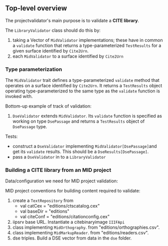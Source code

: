 

## Top-level overview

The projectvalidator's main purpose is to validate a **CITE library**.

The `LibraryValidator` class should do this by:

1. taking a Vector of  `MidValidator` implementations;  these have in common a `validate` function that returns a type-parameterized `TestResults` for a given surface identified by `Cite2Urn`.
2. each `MidValidator` to a surface identified by `Cite2Urn`


### Type parameterization


The `MidValidator` trait defines a type-parameterized `validate` method that operates on a surface identified by `Cite2Urn`.  It returns a  `TestResults` object operating type-parameterized to the same type as the `validate` function is invoked with.

Bottom-up example of track of validation:


1.  `DseValidator` extends `MidValidator`.  Its `validate` function is specified as working on type `DsePassage` and returns a `TestResults` object of `DsePassage` type.




Tests:


- construct a `DseValidator` implementing `MidValidator[DsePassage]`and get its `validate` results.  This should be a `DseResults[DsePassage]`.
- pass a `DseValidator` in to a `LibraryValidator`


### Building a CITE library from an MID project

Data/configuration we need for MID project validation:

MID project conventions for building content required to validate:

1.  create a `TextRepository`  from
    -   val catCex = "editions/ctscatalog.cex"
    -   val baseDir = "editions"
    -   val citeConf = "editions/citationconfig.cex"
2.  iipsrv base URL.  Instantiate a citebinaryimage `IIIFApi`
3.  class implementing `MidOrthography`. from "editions/orthographies.csv".
4.  class implementing `MidMarkupReader`. from "editions/readers.csv".
5.  dse triples.  Build a DSE vector from data in the `dse` folder.
